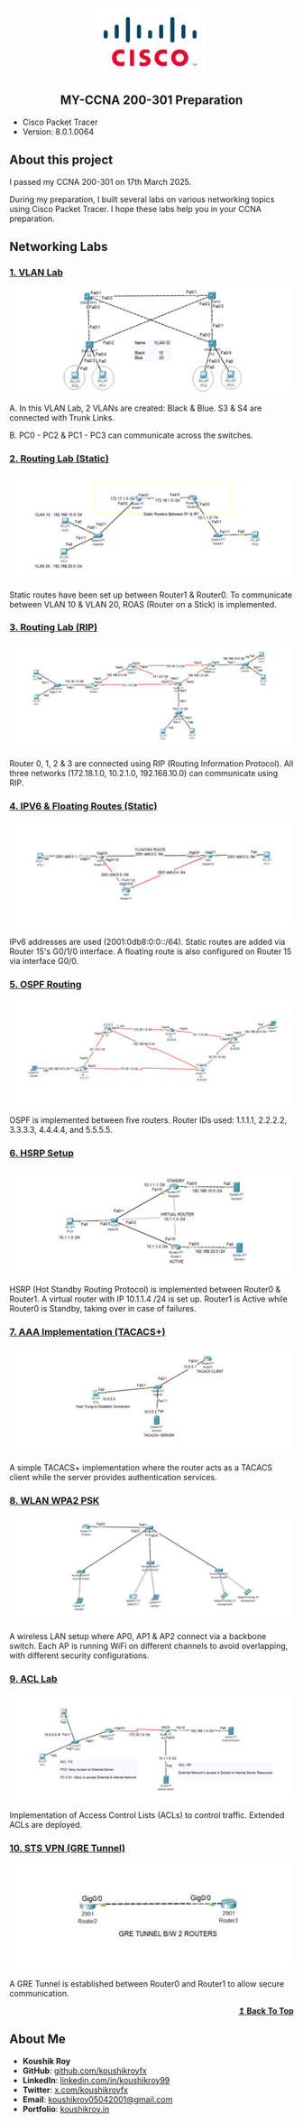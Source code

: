 <p align="center">
    <img src="./assets/cisco-logo.png" alt="Logo" width="200">
</p>

<h2 align="center">MY-CCNA 200-301 Preparation</h2>

- Cisco Packet Tracer
- Version: 8.0.1.0064

## About this project

I passed my CCNA 200-301 on 17th March 2025.

During my preparation, I built several labs on various networking topics using Cisco Packet Tracer. I hope these labs help you in your CCNA preparation.

## Networking Labs

### [1. VLAN Lab](./1.%20Vlan%20Lab.pkt)

<p align="center">
    <img src="./assets/1. Vlan Lab.png" alt="VLAN Lab">
</p>

A. In this VLAN Lab, 2 VLANs are created: Black & Blue. S3 & S4 are connected with Trunk Links.

B. PC0 - PC2 & PC1 - PC3 can communicate across the switches.

### [2. Routing Lab (Static)](./2.%20Routing%20Lab%20(Static).pkt)

<p align="center">
    <img src="./assets/2. Routing Lab (Static).png" alt="Static Routing & ROAS">
</p>

Static routes have been set up between Router1 & Router0. To communicate between VLAN 10 & VLAN 20, ROAS (Router on a Stick) is implemented.

### [3. Routing Lab (RIP)](./3.%20Routing%20Lab%20(RIP).pkt)

<p align="center">
    <img src="./assets/3. Routing Lab (RIP).png" alt="RIP Routing">
</p>

Router 0, 1, 2 & 3 are connected using RIP (Routing Information Protocol). All three networks (172.18.1.0, 10.2.1.0, 192.168.10.0) can communicate using RIP.

### [4. IPV6 & Floating Routes (Static)](./4.%20IPV6%20%26%20Floating%20Routes%20(Static).pkt)

<p align="center">
    <img src="./assets/4. IPV6 & Floating Routes (Static).png" alt="IPv6 Routing">
</p>

IPv6 addresses are used (2001:0db8:0:0::/64). Static routes are added via Router 15's G0/1/0 interface. A floating route is also configured on Router 15 via interface G0/0.

### [5. OSPF Routing](./5.%20OSPF%20Implementation.pkt)

<p align="center">
    <img src="./assets/5. OSPF Implementation.png" alt="OSPF Routing">
</p>

OSPF is implemented between five routers. Router IDs used: 1.1.1.1, 2.2.2.2, 3.3.3.3, 4.4.4.4, and 5.5.5.5.

### [6. HSRP Setup](./6.%20FHRP%20HSRP%20LAB.pkt)

<p align="center">
    <img src="./assets/6. FHRP HSRP LAB.png" alt="HSRP Setup">
</p>

HSRP (Hot Standby Routing Protocol) is implemented between Router0 & Router1. A virtual router with IP 10.1.1.4 /24 is set up. Router1 is Active while Router0 is Standby, taking over in case of failures.

### [7. AAA Implementation (TACACS+)](./7.%20AAA%20Implementation%20(TACACS%2B).pkt)

<p align="center">
    <img src="./assets/7. AAA Implementation (TACACS+).png" alt="TACACS+ Authentication">
</p>

A simple TACACS+ implementation where the router acts as a TACACS client while the server provides authentication services.

### [8. WLAN WPA2 PSK](./8.%20WLAN%20WPA2%20PSK.pkt)

<p align="center">
    <img src="./assets/8. WLAN WPA2 PSK.png" alt="WPA2-PSK Wireless Network">
</p>

A wireless LAN setup where AP0, AP1 & AP2 connect via a backbone switch. Each AP is running WiFi on different channels to avoid overlapping, with different security configurations.

### [9. ACL Lab](./9.%20ACL%20Lab.pkt)

<p align="center">
    <img src="./assets/9. ACL Lab.png" alt="Access Control Lists">
</p>

Implementation of Access Control Lists (ACLs) to control traffic. Extended ACLs are deployed.

### [10. STS VPN (GRE Tunnel)](./10.%20STS%20VPN%20(GRE%20Tunnel).pkt)

<p align="center">
    <img src="./assets/10. STS VPN (GRE Tunnel).png" alt="GRE Tunnel">
</p>

A GRE Tunnel is established between Router0 and Router1 to allow secure communication.

<p align="right">
    <b><a href="#">↥ Back To Top</a></b>
</p>

## About Me

- **Koushik Roy**  
- **GitHub**: [github.com/koushikroyfx](https://github.com/koushikroyfx)  
- **LinkedIn**: [linkedin.com/in/koushikroy99](https://www.linkedin.com/in/koushikroy99/)  
- **Twitter**: [x.com/koushikroyfx](https://x.com/koushikroyfx)  
- **Email**: koushikroy05042001@gmail.com  
- **Portfolio**: [koushikroy.in](https://www.koushikroy.in/)  
